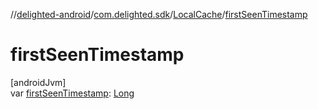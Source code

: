 //[delighted-android](../../../index.md)/[com.delighted.sdk](../index.md)/[LocalCache](index.md)/[firstSeenTimestamp](first-seen-timestamp.md)

# firstSeenTimestamp

[androidJvm]\
var [firstSeenTimestamp](first-seen-timestamp.md): [Long](https://kotlinlang.org/api/latest/jvm/stdlib/kotlin/-long/index.html)
